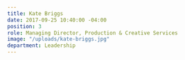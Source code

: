```yaml
---
title: Kate Briggs
date: 2017-09-25 10:40:00 -04:00
position: 3
role: Managing Director, Production & Creative Services
image: "/uploads/kate-briggs.jpg"
department: Leadership
---
```


